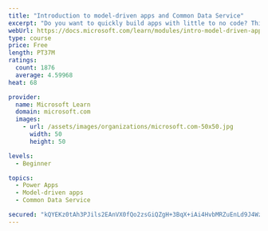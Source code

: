 ```yaml
---
title: "Introduction to model-driven apps and Common Data Service"
excerpt: "Do you want to quickly build apps with little to no code? This module will focus on the building blocks of Common Data Service and model-driven apps. These key components will help you build quick business apps in your organization."
webUrl: https://docs.microsoft.com/learn/modules/intro-model-driven-apps-common-data-service/
type: course
price: Free
length: PT37M
ratings:
  count: 1876
  average: 4.59968
heat: 68

provider:
  name: Microsoft Learn
  domain: microsoft.com
  images:
    - url: /assets/images/organizations/microsoft.com-50x50.jpg
      width: 50
      height: 50

levels:
  - Beginner

topics:
  - Power Apps
  - Model-driven apps
  - Common Data Service

secured: "kQYEKz0tAh3PJils2EAnVX0fQo2zsGiQZgH+3BqX+iAi4HvbMRZuEnLd9J4WzlZQgqP6sffYFzDSBKSZjyy5ssE/5oSN++22C+dXLghaF/EswjDkIjWDORhOWknhzbHdEWub2dcZWapIOQVPpMjo1EKU4G4JRBXSRXAFhG3oCiM/198VREyWBHw5Gj9TzU9tYtZHekslet/0SH7woTPiVHdQu++uhcYyuBYs4OA/xmB3vfjiq0aI3Nz6I4+268iKeapDq9THDxQz1m9RU6UDTxQ7uAfJsYIWKydaYWmpRZ0c1XNsiUfPFomEALwciRN3AfaAFHIqcgqkSsHOh6MmqUlaVENQMRvI8Wp5TTjyVz+nR8Nh8X8rMxiVNqdS+BSSWnmu216BKMyH6kI1Xsj7ueh4XnDKCxv/xdzmCg2bN68=;erkgjKOTzIu07YEaWG6J2A=="
---
```


